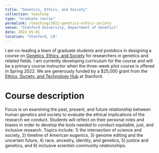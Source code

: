 ```yaml
---
title: "Genetics, Ethics, and Society"
collection: teaching
type: "Graduate course"
permalink: /teaching/2022-genetics-ethics-society
venue: "Stanford University, Department of Genetics"
date: 2022-05-01
location: "Stanford, CA"
---
```


I am co-leading a team of graduate students and postdocs in designing a course on [Genetics, Ethics, and Society](https://stanford-genethics.github.io/) for researchers in genetics and related fields. I am currently developing curriculum for the course and will be a primary course instructor when the three-week pilot course is offered in Spring 2022. We are generously funded by a $25,000 grant from the [Ethics, Society, and Technology Hub](https://ethicsinsociety.stanford.edu/ethics-society-technology-hub) at Stanford.

Course description
======
Focus is on examining the past, present, and future relationship between human genetics and society to evaluate the ethical implications of the research we conduct. Students will reflect on their personal roles and biases in order to develop the tools needed to conduct equitable, just, and inclusive research. Topics include: 1) the intersection of science and society, 2) timeline of American eugenics, 3) genome editing and the uncertain future, 4) race, ancestry, identity, and genetics, 5) justice and genetics, and 6) inclusive scientist-community relationships. 

